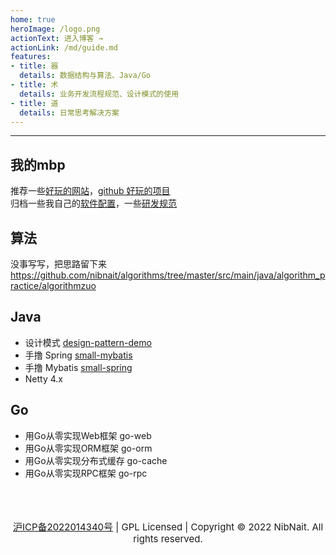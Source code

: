 ```yaml
---
home: true
heroImage: /logo.png
actionText: 进入博客 →
actionLink: /md/guide.md
features:
- title: 器
  details: 数据结构与算法、Java/Go
- title: 术
  details: 业务开发流程规范、设计模式的使用
- title: 道
  details: 日常思考解决方案
---
```


---
## 我的mbp
推荐一些[好玩的网站](https://tianbin.cc/md/mbp/website/1-web.html)，[github 好玩的项目](https://tianbin.cc/md/mbp/website/2-github-star.html)  
归档一些我自己的[软件配置](https://tianbin.cc/md/mbp/software/01-terminal.html)，一些[研发规范](https://tianbin.cc/md/mbp/standard/git-standard.html)

## 算法
没事写写，把思路留下来  
<https://github.com/nibnait/algorithms/tree/master/src/main/java/algorithm_practice/algorithmzuo>

## Java
 - 设计模式      [design-pattern-demo](https://github.com/nibnait/design-pattern-demo)
 - 手撸 Spring  [small-mybatis](https://github.com/nibnait/small-mybatis)
 - 手撸 Mybatis [small-spring](https://github.com/nibnait/small-spring)
 - Netty 4.x

## Go
 - 用Go从零实现Web框架 go-web
 - 用Go从零实现ORM框架 go-orm
 - 用Go从零实现分布式缓存 go-cache
 - 用Go从零实现RPC框架 go-rpc


<div align="center">
    <br/><br/><br/>
    <div style="font-size: 15px;"><a href="https://beian.miit.gov.cn/#/Integrated/index" target="_blank">沪ICP备2022014340号</a> | GPL Licensed | Copyright © 2022 NibNait. All rights reserved.</div>
</div>